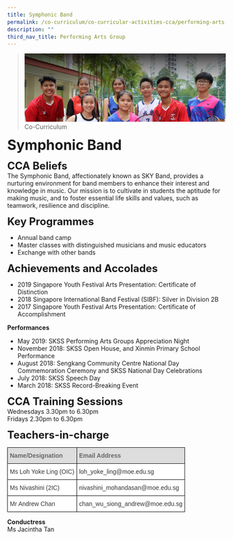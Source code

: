 ```yaml
---
title: Symphonic Band
permalink: /co-curriculum/co-curricular-activities-cca/performing-arts-group/symphonic-band
description: ""
third_nav_title: Performing Arts Group
---
```

>![](/images/About%20us.jpg)
>Co-Curriculum

**<font size=6>Symphonic Band</font>**

**<font size=5>CCA Beliefs</font>**<br>
The Symphonic Band, affectionately known as SKY Band, provides a nurturing environment for band members to enhance their interest and knowledge in music. Our mission is to cultivate in students the aptitude for making music, and to foster essential life skills and values, such as teamwork, resilience and discipline.

**<font size=5>Key Programmes</font>**<br>
*   Annual band camp
*   Master classes with distinguished musicians and music educators
*   Exchange with other bands

**<font size=5>Achievements and Accolades</font>**<br>
*   2019 Singapore Youth Festival Arts Presentation: Certificate of Distinction
*   2018 Singapore International Band Festival (SIBF): Silver in Division 2B
*   2017 Singapore Youth Festival Arts Presentation: Certificate of Accomplishment

  

**Performances**
*   May 2019: SKSS Performing Arts Groups Appreciation Night
*   November 2018: SKSS Open House, and Xinmin Primary School Performance
*   August 2018: Sengkang Community Centre National Day Commemoration Ceremony and SKSS National Day Celebrations
*   July 2018: SKSS Speech Day
*   March 2018: SKSS Record-Breaking Event

**<font size=5>CCA Training Sessions</font>**<br>
Wednesdays 3.30pm to 6.30pm<br>
Fridays 2.30pm to 6.30pm

**<font size=5>Teachers-in-charge</font>**<br>
<table style="border-collapse:collapse;border-spacing:0" class="tg"><thead><tr><th style="background-color:#DDD;border-color:black;border-style:solid;border-width:1px;color:#666;font-family:Arial, sans-serif;font-size:14px;font-weight:bold;overflow:hidden;padding:10px 5px;text-align:left;vertical-align:middle;word-break:normal"><span style="color:#666;background-color:#DDD">Name/Designation</span></th><th style="background-color:#DDD;border-color:black;border-style:solid;border-width:1px;color:#666;font-family:Arial, sans-serif;font-size:14px;font-weight:bold;overflow:hidden;padding:10px 5px;text-align:left;vertical-align:middle;word-break:normal"><span style="color:#666;background-color:#DDD">Email Address</span></th></tr></thead><tbody><tr><td style="background-color:#FFF;border-color:black;border-style:solid;border-width:1px;color:#333;font-family:Arial, sans-serif;font-size:14px;overflow:hidden;padding:10px 5px;text-align:left;vertical-align:middle;word-break:normal">Ms Loh Yoke Ling (OIC)</td><td style="background-color:#FFF;border-color:black;border-style:solid;border-width:1px;color:#333;font-family:Arial, sans-serif;font-size:14px;overflow:hidden;padding:10px 5px;text-align:left;vertical-align:middle;word-break:normal">loh_yoke_ling@moe.edu.sg</td></tr><tr><td style="background-color:#FFF;border-color:black;border-style:solid;border-width:1px;color:#333;font-family:Arial, sans-serif;font-size:14px;overflow:hidden;padding:10px 5px;text-align:left;vertical-align:middle;word-break:normal">Ms Nivashini (2IC)</td><td style="background-color:#FFF;border-color:black;border-style:solid;border-width:1px;color:#333;font-family:Arial, sans-serif;font-size:14px;overflow:hidden;padding:10px 5px;text-align:left;vertical-align:middle;word-break:normal">nivashini_mohandasan@moe.edu.sg</td></tr><tr><td style="background-color:#FFF;border-color:black;border-style:solid;border-width:1px;color:#333;font-family:Arial, sans-serif;font-size:14px;overflow:hidden;padding:10px 5px;text-align:left;vertical-align:middle;word-break:normal">Mr Andrew Chan</td><td style="background-color:#FFF;border-color:black;border-style:solid;border-width:1px;color:#333;font-family:Arial, sans-serif;font-size:14px;overflow:hidden;padding:10px 5px;text-align:left;vertical-align:middle;word-break:normal">chan_wu_siong_andrew@moe.edu.sg</td></tr></tbody></table>

**Conductress**  
Ms Jacintha Tan

